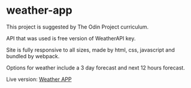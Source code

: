 # weather-app

This project is suggested by The Odin Project curriculum.

API that was used is free version of WeatherAPI key.

Site is fully responsive to all sizes, made by html, css, javascript and bundled by webpack.

Options for weather include a 3 day forecast and next 12 hours forecast.

Live version: [Weather APP](https://bqnic.github.io/weather-app/)
